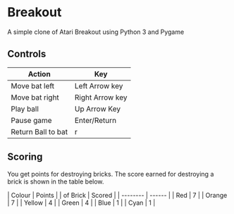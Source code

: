 # Breakout
A simple clone of Atari Breakout using Python 3 and Pygame

## Controls
|     Action       |       Key       |
| --------------   | --------------- |
| Move bat left    | Left Arrow key  |
| Move bat right   | Right Arrow key |
| Play ball        | Up Arrow Key    |
| Pause game       | Enter/Return    |
|Return Ball to bat| r               |

## Scoring
You get points for destroying bricks. The score earned for destroying a brick is
shown in the table below.

|  Colour  | Points |
| of Brick | Scored |
| -------- | ------ |
| Red      | 7      |
| Orange   | 7      |
| Yellow   | 4      |
| Green    | 4      |
| Blue     | 1      |
| Cyan     | 1      |
